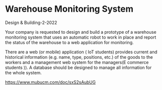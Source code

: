 # Warehouse Monitoring System
Design & Building-2-2022

Your company is requested to design and build a prototype of a warehouse monitoring system that uses an automatic robot to work in place and report the status of the warehouse to a web application for monitoring.

There are a web (or mobile) application ( IoT students) provides current and historical information (e.g. name, type, positions, etc.) of the goods to the workers and a management web system for the managers(E commerce students )). A database should be designed to manage all information for the whole system.

https://www.mubucm.com/doc/sxS2sAubUG